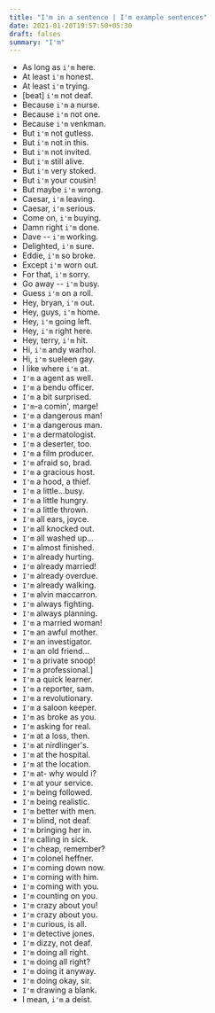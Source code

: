 ```yaml
---
title: "I'm in a sentence | I'm example sentences"
date: 2021-01-20T19:57:50+05:30
draft: falses
summary: "I'm"
---
```

- As long as `i'm` here.
- At least `i'm` honest.
- At least `i'm` trying.
- [beat] `i'm` not deaf.
- Because `i'm` a nurse.
- Because `i'm` not one.
- Because `i'm` venkman.
- But `i'm` not gutless.
- But `i'm` not in this.
- But `i'm` not invited.
- But `i'm` still alive.
- But `i'm` very stoked.
- But `i'm` your cousin!
- But maybe `i'm` wrong.
- Caesar, `i'm` leaving.
- Caesar, `i'm` serious.
- Come on, `i'm` buying.
- Damn right `i'm` done.
- Dave -- `i'm` working.
- Delighted, `i'm` sure.
- Eddie, `i'm` so broke.
- Except `i'm` worn out.
- For that, `i'm` sorry.
- Go away -- `i'm` busy.
- Guess `i'm` on a roll.
- Hey, bryan, `i'm` out.
- Hey, guys, `i'm` home.
- Hey, `i'm` going left.
- Hey, `i'm` right here.
- Hey, terry, `i'm` hit.
- Hi, `i'm` andy warhol.
- Hi, `i'm` sueleen gay.
- I like where `i'm` at.
- `I'm` a agent as well.
- `I'm` a bendu officer.
- `I'm` a bit surprised.
- `I'm`-a comin', marge!
- `I'm` a dangerous man!
- `I'm` a dangerous man.
- `I'm` a dermatologist.
- `I'm` a deserter, too.
- `I'm` a film producer.
- `I'm` afraid so, brad.
- `I'm` a gracious host.
- `I'm` a hood, a thief.
- `I'm` a little...busy.
- `I'm` a little hungry.
- `I'm` a little thrown.
- `I'm` all ears, joyce.
- `I'm` all knocked out.
- `I'm` all washed up...
- `I'm` almost finished.
- `I'm` already hurting.
- `I'm` already married!
- `I'm` already overdue.
- `I'm` already walking.
- `I'm` alvin maccarron.
- `I'm` always fighting.
- `I'm` always planning.
- `I'm` a married woman!
- `I'm` an awful mother.
- `I'm` an investigator.
- `I'm` an old friend...
- `I'm` a private snoop!
- `I'm` a professional.]
- `I'm` a quick learner.
- `I'm` a reporter, sam.
- `I'm` a revolutionary.
- `I'm` a saloon keeper.
- `I'm` as broke as you.
- `I'm` asking for real.
- `I'm` at a loss, then.
- `I'm` at nirdlinger's.
- `I'm` at the hospital.
- `I'm` at the location.
- `I'm` at- why would i?
- `I'm` at your service.
- `I'm` being followed.
- `I'm` being realistic.
- `I'm` better with men.
- `I'm` blind, not deaf.
- `I'm` bringing her in.
- `I'm` calling in sick.
- `I'm` cheap, remember?
- `I'm` colonel heffner.
- `I'm` coming down now.
- `I'm` coming with him.
- `I'm` coming with you.
- `I'm` counting on you.
- `I'm` crazy about you!
- `I'm` crazy about you.
- `I'm` curious, is all.
- `I'm` detective jones.
- `I'm` dizzy, not deaf.
- `I'm` doing all right.
- `I'm` doing all right?
- `I'm` doing it anyway.
- `I'm` doing okay, sir.
- `I'm` drawing a blank.
- I mean, `i'm` a deist.
                 
